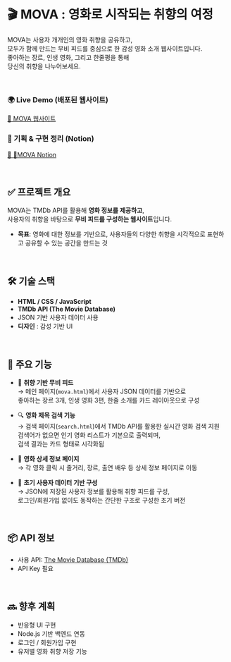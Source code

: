 # 🎬 MOVA : 영화로 시작되는 취향의 여정

MOVA는 사용자 개개인의 영화 취향을 공유하고,  
모두가 함께 만드는 무비 피드를 중심으로 한 감성 영화 소개 웹사이트입니다.  
좋아하는 장르, 인생 영화, 그리고 한줄평을 통해  
당신의 취향을 나누어보세요.

<br/>

### 🌍 Live Demo (배포된 웹사이트)

[🔗 MOVA 웹사이트](https://mkhong210.github.io/MOVA_movie/)

### 📄 기획 & 구현 정리 (Notion)

[🔗 🍿MOVA Notion](https://magnetic-macaw-5ef.notion.site/MOVA-1cff39c3f9d6806397e8ffe69a78d1ef?pvs=4)

<br />

## ✅ 프로젝트 개요

MOVA는 TMDb API를 활용해 **영화 정보를 제공하고**,  
사용자의 취향을 바탕으로 **무비 피드를 구성하는 웹사이트**입니다.

- **목표**: 영화에 대한 정보를 기반으로, 사용자들의 다양한 취향을 시각적으로 표현하고 공유할 수 있는 공간을 만드는 것

<br	/>

<!-- ## 🧰 사용 기술 -->

## 🛠️ 기술 스택

- **HTML / CSS / JavaScript**
- **TMDb API (The Movie Database)**
- JSON 기반 사용자 데이터 사용
- **디자인** : 감성 기반 UI
<!-- - **API** : [TMDb API](https://developer.themoviedb.org/docs/getting-started)
- 반응형 적용 예정
- 추후 Node.js 백엔드 연동 고려 -->

<br />

## 🧩 주요 기능

- 🧡 **취향 기반 무비 피드**  
  → 메인 페이지(`mova.html`)에서 사용자 JSON 데이터를 기반으로  
   좋아하는 장르 3개, 인생 영화 3편, 한줄 소개를 카드 레이아웃으로 구성

- 🔍 **영화 제목 검색 기능**  
  → 검색 페이지(`search.html`)에서 TMDb API를 활용한 실시간 영화 검색 지원  
   검색어가 없으면 인기 영화 리스트가 기본으로 출력되며,  
   검색 결과는 카드 형태로 시각화됨

- 🎥 **영화 상세 정보 페이지**  
  → 각 영화 클릭 시 줄거리, 장르, 출연 배우 등 상세 정보 페이지로 이동

<!-- - 📱 **반응형 웹 디자인**
  → 다양한 디바이스에서 자연스럽게 동작하도록 구성 -->

- 🔐 **초기 사용자 데이터 기반 구성**  
  → JSON에 저장된 사용자 정보를 활용해 취향 피드를 구성,  
   로그인/회원가입 없이도 동작하는 간단한 구조로 구성한 초기 버전

<br />

<!-- ## 🖼️ 디자인 컨셉

- 넷플릭스 스타일 로그인 화면
- 인스타그램 / 트위터 스타일의 무비 피드
- 다크 톤 중심, 시네마틱 이미지 활용
- 포스터/캐스트 이미지 Placeholder 처리
- 모바일 대응은 추후 반응형 설계 예정

---

## 💬 시작 멘트

> _영화 속 취향을 찾아서,_
> _MOVA에서 취향을 공유하고, 나만의 무비 피드를 만들어보세요._

--- -->

## 📦 API 정보

- 사용 API: [The Movie Database (TMDb)](https://developer.themoviedb.org/)
- API Key 필요 <!-- (직접 발급받아 `api.js` 또는 `.env`에 등록) -->

<br />

## 🔜 향후 계획

- 반응형 UI 구현
- Node.js 기반 백엔드 연동
- 로그인 / 회원가입 구현
- 유저별 영화 취향 저장 기능
<!-- - 사용자 커뮤니티 요소 도입 검토 -->

<!-- ## 📸 스크린샷

> (캡처 이미지 삽입 예정)
> 메인 페이지 | 영화 상세 | 취향 피드 | 로그인 화면

---

## 👩‍💻 제작자

- 이 프로젝트는 영화 취향을 공유하는 공간을 만들고자 하는
  개인의 실습 및 발표용 포트폴리오로 제작되었습니다. -->

